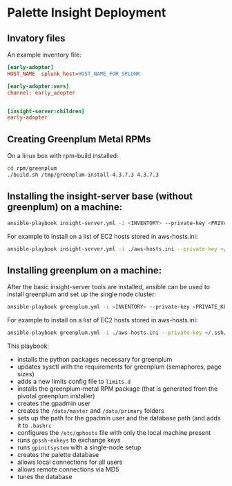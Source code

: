 # Palette Insight Deployment


## Invatory files

An example inventory file:

```ini
[early-adopter]
HOST_NAME  splunk_host=HOST_NAME_FOR_SPLUNK

[early-adopter:vars]
channel: early_adopter


[insight-server:children]
early-adopter

```

## Creating Greenplum Metal RPMs

On a linux box with rpm-build installed:

```bash
cd rpm/greenplum
./build.sh /tmp/greenplum-install-4.3.7.3 4.3.7.3
```


## Installing the insight-server base (without greenplum) on a machine:

```bash
ansible-playbook insight-server.yml -i <INVENTORY> --private-key <PRIVATE_KEY_FILE> --extra-vars "uservar=<SSH_USERNAME_FOR_KEY>"
```


For example to install on a list of EC2 hosts stored in aws-hosts.ini:

```bash
ansible-playbook insight-server.yml -i ./aws-hosts.ini --private-key ~/.ssh/palette-insight-standard-keypair-2016-01-19.pem.txt -v --extra-vars "uservar=ec2-user"
```


## Installing greenplum on a machine:

After the basic insight-server tools are installed, ansible can be used
to install greenplum and set up the single node cluster:

```bash
ansible-playbook greenplum.yml -i <INVENTORY> --private-key <PRIVATE_KEY_FILE> --extra-vars "uservar=<SSH_USERNAME_FOR_KEY>"
```

For example to install on a list of EC2 hosts stored in aws-hosts.ini:

```bash
ansible-playbook greenplum.yml -i ./aws-hosts.ini --private-key ~/.ssh/palette-insight-standard-keypair-2016-01-19.pem.txt -v --extra-vars "uservar=ec2-user"
```

This playbook:
- installs the python packages necessary for greenplum
- updates sysctl with the requirements for greenplum (semaphores, page
  sizes)
- adds a new limits config file to ```limits.d```
- installs the greenplum-metal RPM package (that is generated from the
  pivotal greenplum installer)
- creates the gpadmin user
- creates the ```/data/master``` and ```/data/primary``` folders
- sets up the path for the gpadmin user and the database path (and adds
  it to ```.bashrc```
- configures the ```/etc/gphosts``` file with only the local machine
  present
- runs ```gpssh-exkeys``` to exchange keys
- runs ```gpinitsystem``` with a single-node setup
- creates the palette database
- allows local connections for all users
- allows remote connections via MD5
- tunes the database

